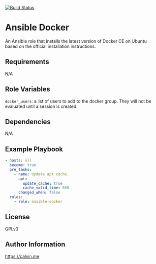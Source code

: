 [![Build Status](https://travis-ci.com/calvinbui/ansible-docker.svg?branch=master)](https://travis-ci.com/calvinbui/ansible-docker)

# Ansible Docker

An Ansible role that installs the latest version of Docker CE on Ubuntu based on the official installation instructions.

## Requirements

N/A

## Role Variables

`docker_users`: a list of users to add to the docker group. They will not be evaluated until a session is created.

## Dependencies

N/A

## Example Playbook

```yaml
- hosts: all
  become: true
  pre_tasks:
    - name: Update apt cache.
      apt:
        update_cache: true
        cache_valid_time: 600
      changed_when: false
  roles:
    - role: ansible-docker
```

## License

GPLv3

## Author Information

https://calvin.me
